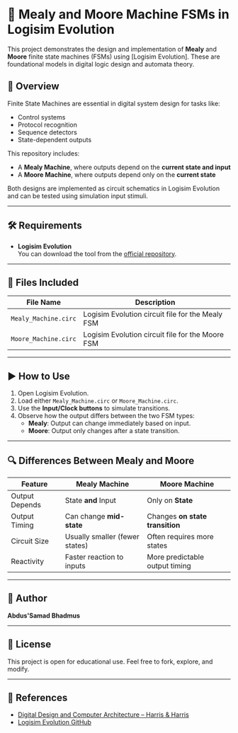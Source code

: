 # 🧠 Mealy and Moore Machine FSMs in Logisim Evolution

This project demonstrates the design and implementation of **Mealy** and **Moore** finite state machines (FSMs) using [Logisim Evolution]. These are foundational models in digital logic design and automata theory.

## 📌 Overview

Finite State Machines are essential in digital system design for tasks like:
- Control systems
- Protocol recognition
- Sequence detectors
- State-dependent outputs

This repository includes:
- A **Mealy Machine**, where outputs depend on the **current state and input**
- A **Moore Machine**, where outputs depend only on the **current state**

Both designs are implemented as circuit schematics in Logisim Evolution and can be tested using simulation input stimuli.

---

## 🛠 Requirements

- **Logisim Evolution**  
  You can download the tool from the [official repository](https://github.com/reds-heig/logisim-evolution).

---

## 📁 Files Included

| File Name          | Description |
|--------------------|-------------|
| `Mealy_Machine.circ` | Logisim Evolution circuit file for the Mealy FSM |
| `Moore_Machine.circ` | Logisim Evolution circuit file for the Moore FSM |

---

## ▶️ How to Use

1. Open Logisim Evolution.
2. Load either `Mealy_Machine.circ` or `Moore_Machine.circ`.
3. Use the **Input/Clock buttons** to simulate transitions.
4. Observe how the output differs between the two FSM types:
   - **Mealy**: Output can change immediately based on input.
   - **Moore**: Output only changes after a state transition.

---

## 🔍 Differences Between Mealy and Moore

| Feature        | Mealy Machine                  | Moore Machine                   |
|----------------|--------------------------------|---------------------------------|
| Output Depends | State **and** Input            | Only on **State**               |
| Output Timing  | Can change **mid-state**       | Changes **on state transition** |
| Circuit Size   | Usually smaller (fewer states) | Often requires more states      |
| Reactivity     | Faster reaction to inputs      | More predictable output timing  |


---

## 👤 Author

**Abdus'Samad Bhadmus**  

---

## 📄 License

This project is open for educational use. Feel free to fork, explore, and modify.

---

## 🔗 References

- [Digital Design and Computer Architecture – Harris & Harris](https://www.amazon.com/Digital-Design-Computer-Architecture-Harris/dp/0128200650/)
- [Logisim Evolution GitHub](https://github.com/reds-heig/logisim-evolution)